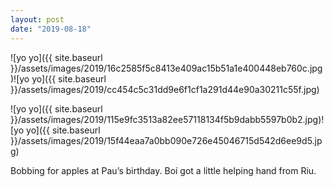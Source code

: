 ```yaml
---
layout: post
date: "2019-08-18"
---
```


![yo yo]({{ site.baseurl }}/assets/images/2019/16c2585f5c8413e409ac15b51a1e400448eb760c.jpg)![yo yo]({{ site.baseurl }}/assets/images/2019/cc454c5c31dd9e6f1cf1a291d44e90a30211c55f.jpg)

![yo yo]({{ site.baseurl }}/assets/images/2019/115e9fc3513a82ee57118134f5b9dabb5597b0b2.jpg)![yo yo]({{ site.baseurl }}/assets/images/2019/15f44eaa7a0bb090e726e45046715d542d6ee9d5.jpg)

Bobbing for apples at Pau’s birthday. Boí got a little helping hand from Riu.
